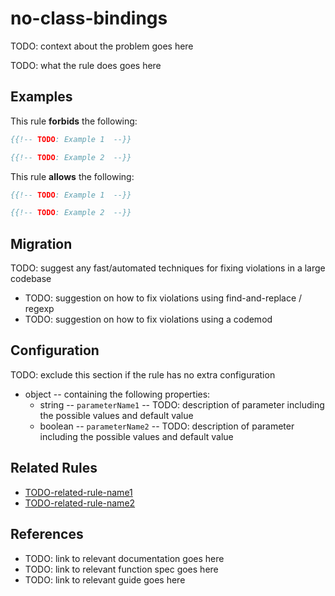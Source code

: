 # no-class-bindings

TODO: context about the problem goes here

TODO: what the rule does goes here

## Examples

This rule **forbids** the following:

```hbs
{{!-- TODO: Example 1  --}}
```

```hbs
{{!-- TODO: Example 2  --}}
```

This rule **allows** the following:

```hbs
{{!-- TODO: Example 1  --}}
```

```hbs
{{!-- TODO: Example 2  --}}
```

## Migration

TODO: suggest any fast/automated techniques for fixing violations in a large codebase

* TODO: suggestion on how to fix violations using find-and-replace / regexp
* TODO: suggestion on how to fix violations using a codemod

## Configuration

TODO: exclude this section if the rule has no extra configuration

* object -- containing the following properties:
  * string -- `parameterName1` -- TODO: description of parameter including the possible values and default value
  * boolean -- `parameterName2` -- TODO: description of parameter including the possible values and default value

## Related Rules

* [TODO-related-rule-name1](related-rule-name1.md)
* [TODO-related-rule-name2](related-rule-name2.md)

## References

* TODO: link to relevant documentation goes here
* TODO: link to relevant function spec goes here
* TODO: link to relevant guide goes here
